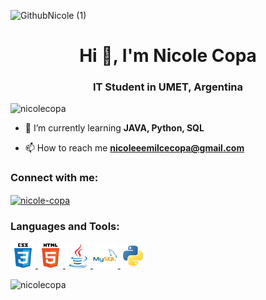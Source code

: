 ![GithubNicole (1)](https://user-images.githubusercontent.com/67641333/188510683-4e3668a9-314f-4012-9bce-9b8f4269b3fd.png)
<h1 align="center">Hi 👋, I'm Nicole Copa</h1>
<h3 align="center">IT Student in UMET, Argentina</h3>

<p align="left"> <img src="https://komarev.com/ghpvc/?username=nicolecopa&label=Profile%20views&color=0e75b6&style=flat" alt="nicolecopa" /> </p>

- 🌱 I’m currently learning **JAVA, Python, SQL**

- 📫 How to reach me **nicoleeemilcecopa@gmail.com**

<h3 align="left">Connect with me:</h3>
<p align="left">
<a href="https://www.linkedin.com/in/nicole-copa-1362271a3/" target="blank"><img align="center" src="https://raw.githubusercontent.com/rahuldkjain/github-profile-readme-generator/master/src/images/icons/Social/linked-in-alt.svg" alt="nicole-copa" height="30" width="40" /></a>
</p>

<h3 align="left">Languages and Tools:</h3>
<p align="left"> <a href="https://www.w3schools.com/css/" target="_blank" rel="noreferrer"> <img src="https://raw.githubusercontent.com/devicons/devicon/master/icons/css3/css3-original-wordmark.svg" alt="css3" width="40" height="40"/> </a> <a href="https://www.w3.org/html/" target="_blank" rel="noreferrer"> <img src="https://raw.githubusercontent.com/devicons/devicon/master/icons/html5/html5-original-wordmark.svg" alt="html5" width="40" height="40"/> </a> <a href="https://www.java.com" target="_blank" rel="noreferrer"> <img src="https://raw.githubusercontent.com/devicons/devicon/master/icons/java/java-original.svg" alt="java" width="40" height="40"/> </a> <a href="https://www.mysql.com/" target="_blank" rel="noreferrer"> <img src="https://raw.githubusercontent.com/devicons/devicon/master/icons/mysql/mysql-original-wordmark.svg" alt="mysql" width="40" height="40"/> </a> <a href="https://www.python.org" target="_blank" rel="noreferrer"> <img src="https://raw.githubusercontent.com/devicons/devicon/master/icons/python/python-original.svg" alt="python" width="40" height="40"/> </a> </p>

<p><img align="center" src="https://github-readme-stats.vercel.app/api/top-langs?username=nicolecopa&show_icons=true&locale=en&layout=compact" alt="nicolecopa" /></p>
